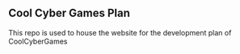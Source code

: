 ## Cool Cyber Games Plan
This repo is used to house the website for the development plan of CoolCyberGames
